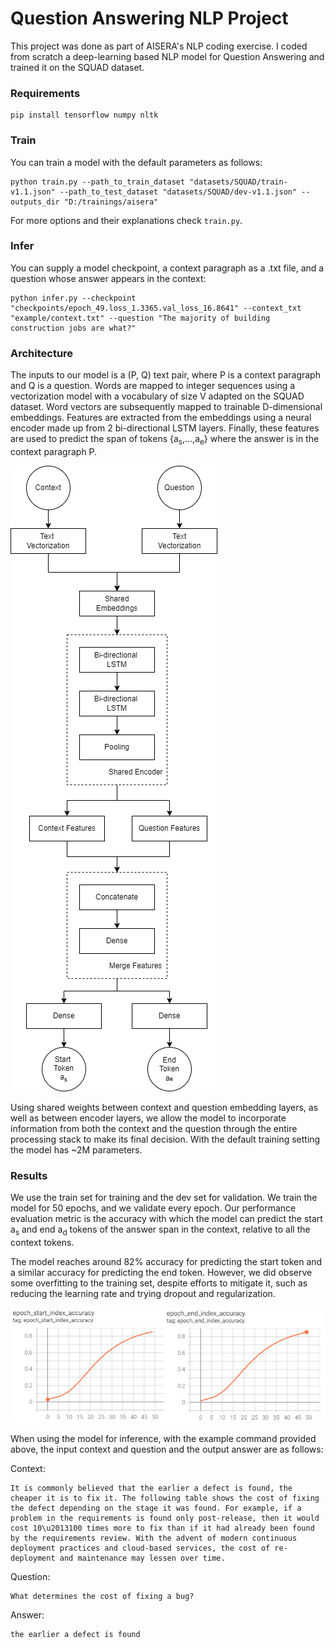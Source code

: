 # Question Answering NLP Project

This project was done as part of AISERA's NLP coding exercise. 
I coded from scratch a deep-learning based NLP model for Question Answering and trained it on the SQUAD dataset.

### Requirements

```shell
pip install tensorflow numpy nltk
```

### Train

You can train a model with the default parameters as follows: 

```shell
python train.py --path_to_train_dataset "datasets/SQUAD/train-v1.1.json" --path_to_test_dataset "datasets/SQUAD/dev-v1.1.json" --outputs_dir "D:/trainings/aisera"
```

For more options and their explanations check ``train.py``.

### Infer

You can supply a model checkpoint, a context paragraph as a .txt file, and a question whose answer appears in the context:

```shell
python infer.py --checkpoint "checkpoints/epoch_49.loss_1.3365.val_loss_16.8641" --context_txt "example/context.txt" --question "The majority of building construction jobs are what?"
```

### Architecture

The inputs to our model is a (P, Q) text pair, where P is a context paragraph and Q is a question.
Words are mapped to integer sequences using a vectorization model with a vocabulary of size V 
adapted on the SQUAD dataset. Word vectors are subsequently mapped to trainable D-dimensional embeddings.
Features are extracted from the embeddings using a neural encoder made up from 2 bi-directional
LSTM layers. Finally, these features are used to predict the span of tokens {a<sub>s</sub>,...,a<sub>e</sub>}
where the answer is in the context paragraph P.

![qas_model](qas_model.png)

Using shared weights between context and question embedding layers, as well as between
encoder layers, we allow the model to incorporate information from both the context and
the question through the entire processing stack to make its final decision. With the default
training setting the model has ~2M parameters.

### Results

We use the train set for training and the dev set for validation.
We train the model for 50 epochs, and we validate every epoch. Our performance evaluation metric
is the accuracy with which the model can predict the start a<sub>s</sub> and end a<sub>d</sub> tokens
of the answer span in the context, relative to all the context tokens.

The model reaches around 82% accuracy for predicting the start token and a similar accuracy for
predicting the end token. However, we did observe some overfitting to the training set, despite efforts
to mitigate it, such as reducing the learning rate and trying dropout and regularization.

![start_index_acc](index_acc.jpg)

When using the model for inference, with the example command provided above, the
input context and question and the output answer are as follows:

Context:
```text
It is commonly believed that the earlier a defect is found, the cheaper it is to fix it. The following table shows the cost of fixing the defect depending on the stage it was found. For example, if a problem in the requirements is found only post-release, then it would cost 10\u2013100 times more to fix than if it had already been found by the requirements review. With the advent of modern continuous deployment practices and cloud-based services, the cost of re-deployment and maintenance may lessen over time.
```

Question:
```text
What determines the cost of fixing a bug?
```

Answer:

```text
the earlier a defect is found
```
